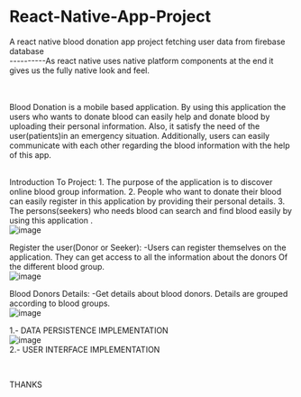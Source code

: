 # React-Native-App-Project
A react native blood donation app project fetching user data from firebase database
<BR>
----------As react native uses native platform components at the end  it gives us the fully native look and feel.
  
  
<BR>
<BR>
Blood Donation is a mobile based application. By using this application the users who wants to donate blood can easily help and donate blood by uploading their personal information. Also, it satisfy the need of the user(patients)in an emergency situation. Additionally, users can easily communicate with each other regarding the blood information with the help of this app.
<BR>
<BR>

  Introduction To Project: 1. The purpose of the application is to discover online blood group information.
                           2. People who want to donate their blood can easily register in this application by providing their personal details.
                           3. The persons(seekers) who needs blood can search and find blood easily by using this application .
<BR>
![image](https://user-images.githubusercontent.com/103975775/173385030-5ef9ba42-63e2-4b2d-937d-a13ad52227c0.png)
<BR>
  
  Register the user(Donor or Seeker):  -Users can register themselves on the application. They can get access to all the information about                                                                     the donors Of the different blood group.
<BR>
![image](https://user-images.githubusercontent.com/103975775/173385561-8f9bf495-91ae-4537-89d0-af902eb16152.png)
<BR>
  
  Blood Donors Details: -Get details about blood donors. Details are grouped according to blood groups.
<BR>
  ![image](https://user-images.githubusercontent.com/103975775/173386084-b47dd82a-660c-47d5-b513-d6fe0ed44f4b.png)
<BR>

1.- DATA PERSISTENCE IMPLEMENTATION
<BR>
 ![image](https://user-images.githubusercontent.com/103975775/173386369-2064388c-be7b-444b-8055-516e1dfcb0e7.png)
 <BR>
2.- USER INTERFACE IMPLEMENTATION
 <BR>
   
 <BR>
   

THANKS
